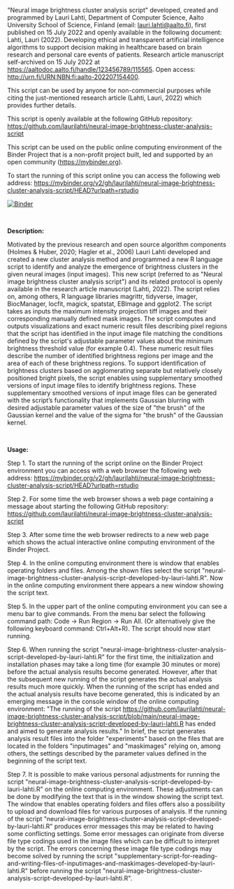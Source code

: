 "Neural image brightness cluster analysis script" developed, created and programmed by Lauri Lahti, Department of Computer Science, Aalto University School of Science, Finland (email: lauri.lahti@aalto.fi), first published on 15 July 2022 and openly available in the following document: Lahti, Lauri (2022). Developing ethical and transparent artificial intelligence algorithms to support decision making in healthcare based on brain research and personal care events of patients. Research article manuscript self-archived on 15 July 2022 at https://aaltodoc.aalto.fi/handle/123456789/115565. Open access: http://urn.fi/URN:NBN:fi:aalto-202207154400.

This script can be used by anyone for non-commercial purposes while citing the just-mentioned research article (Lahti, Lauri, 2022) which provides further details.

This script is openly available at the following GitHub repository: https://github.com/laurilahti/neural-image-brightness-cluster-analysis-script

This script can be used on the public online computing environment of the Binder Project that is a non-profit project built, led and supported by an open community (https://mybinder.org). 

To start the running of this script online you can access the following web address: 
https://mybinder.org/v2/gh/laurilahti/neural-image-brightness-cluster-analysis-script/HEAD?urlpath=rstudio

[![Binder](https://mybinder.org/badge_logo.svg)](https://mybinder.org/v2/gh/laurilahti/neural-image-brightness-cluster-analysis-script/HEAD?urlpath=rstudio)

<br>

**Description:**

Motivated by the previous research and open source algorithm components (Holmes & Huber, 2020; Hagler et al., 2006) Lauri Lahti developed and created a new cluster analysis method and programmed a new R language script to identify and analyze the emergence of brightness clusters in the given neural images (input images). This new script (referred to as "Neural image brightness cluster analysis script") and its related protocol is openly available in the research article manuscript (Lahti, 2022). The script relies on, among others, R language libraries magrittr, tidyverse, imager, BiocManager, locfit, magick, spatstat, EBImage and ggplot2. The script takes as inputs the maximum intensity projection tiff images and their corresponding manually defined mask images. The script computes and outputs visualizations and exact numeric result files describing pixel regions that the script has identified in the input image file matching the conditions defined by the script's adjustable parameter values about the minimum brightness threshold value (for example 0.4). These numeric result files describe the number of identified brightness regions per image and the area of each of these brightness regions. To support identification of brightness clusters based on agglomerating separate but relatively closely positioned bright pixels, the script enables using supplementary smoothed versions of input image files to identify brightness regions. These supplementary smoothed versions of input image files can be generated with the script’s functionality that implements Gaussian blurring with desired adjustable parameter values of the size of "the brush" of the Gaussian kernel and the value of the sigma for "the brush" of the Gaussian kernel.

<br>

**Usage:**

Step 1. To start the running of the script online on the Binder Project environment you can access with a web browser the following web address: https://mybinder.org/v2/gh/laurilahti/neural-image-brightness-cluster-analysis-script/HEAD?urlpath=rstudio

Step 2. For some time the web browser shows a web page containing a message about starting the following GitHub repository: https://github.com/laurilahti/neural-image-brightness-cluster-analysis-script

Step 3. After some time the web browser redirects to a new web page which shows the actual interactive online computing environment of the Binder Project.

Step 4. In the online computing environment there is window that enables operating folders and files. Among the shown files select the script "neural-image-brightness-cluster-analysis-script-developed-by-lauri-lahti.R". Now in the online computing environment there appears a new window showing the script text.

Step 5. In the upper part of the online computing environment you can see a menu bar to give commands. From the menu bar select the following command path: Code -> Run Region -> Run All. (Or alternatively give the following keyboard command: Ctrl+Alt+R). The script should now start running.

Step 6. When running the script "neural-image-brightness-cluster-analysis-script-developed-by-lauri-lahti.R" for the first time, the initialization and installation phases may take a long time (for example 30 minutes or more) before the actual analysis results become generated. However, after that the subsequent new running of the script generates the actual analysis results much more quickly. When the running of the script has ended and the actual analysis results have become generated, this is indicated by an emerging message in the console window of the online computing environment:
"The running of the script https://github.com/laurilahti/neural-image-brightness-cluster-analysis-script/blob/main/neural-image-brightness-cluster-analysis-script-developed-by-lauri-lahti.R has ended and aimed to generate analysis results."
In brief, the script generates analysis result files into the folder "experiments" based on the files that are located in the folders "inputimages" and "maskimages" relying on, among others, the settings described by the parameter values defined in the beginning of the script text.

Step 7. It is possible to make various personal adjustments for running the script "neural-image-brightness-cluster-analysis-script-developed-by-lauri-lahti.R" on the online computing environment. These adjustments can be done by modifying the text that is in the window showing the script text. The window that enables operating folders and files offers also a possibility to upload and download files for various purposes of analysis. If the running of the script "neural-image-brightness-cluster-analysis-script-developed-by-lauri-lahti.R" produces error messages this may be related to having some conflicting settings. Some error messages can originate from diverse file type codings used in the image files which can be difficult to interpret by the script. The errors concerning these image file type codings may become solved by running the script "supplementary-script-for-reading-and-writing-files-of-inputimages-and-maskimages-developed-by-lauri-lahti.R" before running the script "neural-image-brightness-cluster-analysis-script-developed-by-lauri-lahti.R".


